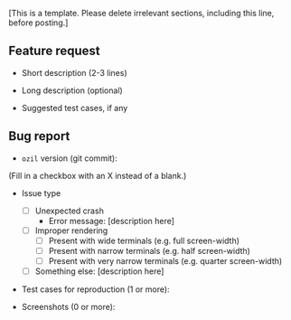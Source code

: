 [This is a template. Please delete irrelevant sections, including this line,
before posting.]

## Feature request

* Short description (2-3 lines)

* Long description (optional)

* Suggested test cases, if any

## Bug report

- `ozil` version (git commit):

(Fill in a checkbox with an X instead of a blank.)

- Issue type
  + [ ] Unexpected crash
    - Error message: [description here]
  + [ ] Improper rendering
    - [ ] Present with wide terminals (e.g. full screen-width)
    - [ ] Present with narrow terminals (e.g. half screen-width)
    - [ ] Present with very narrow terminals (e.g. quarter screen-width)
  + [ ] Something else: [description here]

- Test cases for reproduction (1 or more):

- Screenshots (0 or more):
